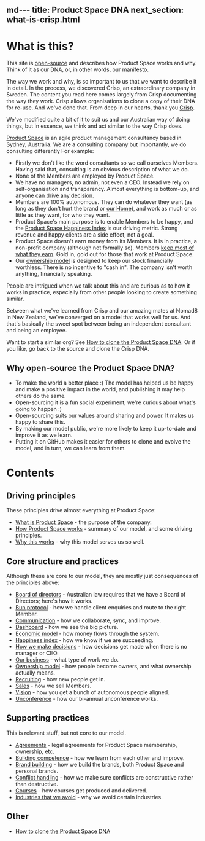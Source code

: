 md---
title: Product Space DNA
next_section: what-is-crisp.html
---

What is this?
=============

This site is [open-source](http://en.wikipedia.org/wiki/Open_source) and  describes how Product Space works and why. Think of it as our DNA, or, in other words, our manifesto.

The way we work and why, is so important to us that we want to describe it in detail. In the process, we discovered Crisp, an extraordinary company in Sweden. The content you read here comes largely from Crisp documenting the way they work. Crisp allows organisations to clone a copy of their DNA for re-use. And we've done that. From deep in our hearts, thank you [Crisp](https://www.crisp.se).

We've modified quite a bit of it to suit us and our Australian way of doing things, but in essence, we think and act similar to the way Crisp does.

[Product Space](https://www.theproductspace.com) is an agile product management consultancy based in Sydney, Australia. We are a consulting company but importantly, we do consulting differently
For example:

-   Firstly we don't like the word consultants so we call ourselves Members. Having said that, consulting is an obvious description of what we do.
- None of the Members are employed by Product Space.
-   We have no managers, no admin, not even a CEO. Instead we rely on self-organisation and transparency. Almost everything is bottom-up, and [anyone can drive any decision](decisions.html).
-   Members are 100% autonomous. They can do whatever they want (as long as they don't hurt the brand or [our Home](what-is-productspace.html)), and work as much or as little as they want, for who they want.
-   Product Space's main purpose is to enable Members to be happy, and the [Product Space Happiness Index](happiness-index.html) is our driving metric. Strong revenue and happy clients are a side effect, not a goal.
-   Product Space doesn't earn money from its Members. It is in practice, a non-profit company (although not formally so). Members [keep most of what they earn](economic-model.html). Gold in, gold out for those that work at Product Space.
-   Our [ownership model](ownership-model.html) is designed to keep our stock financially worthless. There is no incentive to "cash in". The company isn't worth anything, financially speaking. 


People are intrigued when we talk about this and are curious as to how it works in practice, especially from other people looking to create something similar. 

Between what we've learned from Crisp and our amazing mates at Nomad8 in New Zealand, we've converged on a model that works well for us. And that's basically the sweet spot between being an independent consultant and being an employee. 

Want to start a similar org? See [How to clone the Product Space DNA](how-to-copy.html). Or if you like, go back to the source and clone the Crisp DNA.

Why open-source the Product Space DNA?
------------------------------

-   To make the world a better place :) The model has helped us be happy and make a positive impact in the world, and publishing it may help others do the same.
-   Open-sourcing it is a fun social experiment, we're curious about what's going to happen :)
- Open-sourcing suits our values around sharing and power. It makes us happy to share this.
-   By making our model public, we're more likely to keep it up-to-date and improve it as we learn.
-   Putting it on GitHub makes it easier for others to clone and evolve the model, and in turn, we can learn from them.

Contents
========

Driving principles
------------------

These principles drive almost everything at Product Space:

-   [What is Product Space](what-is-productspace.html) - the purpose of the company.
-   [How Product Space works](how-productspace-works.html) - summary of our model, and some driving principles.
-   [Why this works](why-this-works.html) - why this model serves us so well.

Core structure and practices
----------------------------

Although these are core to our model, they are mostly just consequences of the principles above:

-   [Board of directors](board-of-directors.html) - Australian law requires that we have a Board of Directors; here's how it works.
-   [Bun protocol](bun-protocol.html) - how we handle client enquiries and route to the right Member.
-   [Communication](communication-meetings-tools.html) - how we collaborate, sync, and improve.
-   [Dashboard](dashboard.html) - how we see the big picture.
-   [Economic model](economic-model.html) - how  money flows through the system.
-   [Happiness index](happiness-index.html) - how we know if we are succeeding.
-   [How we make decisions](decisions.html) - how  decisions get made when there is no manager or CEO.
-   [Our business](our-business.html) - what type of work we do.
-   [Ownership model](ownership-model.html) - how  people become owners, and what ownership actually means.
-   [Recruiting](recruiting-and-onboarding.html) - how new people get in.
-   [Sales](sales.html) - how we sell Members.
-   [Vision](visions.html) - how you get a bunch of autonomous people aligned.
-   [Unconference](unconference.html) - how our bi-annual unconference works.

Supporting practices
--------------------

This is relevant stuff, but not core to our model.

-   [Agreements](contracts.html) - legal agreements for Product Space membership, ownership, etc.
-   [Building competence](building-competence.html) - how we learn from each other and improve.
-   [Brand building](brand-building.html) - how we build the brands, both Product Space and personal brands.
-   [Conflict handling](conflict-handling.html) - how we make sure conflicts are constructive rather than destructive.
-   [Courses](courses-development.html) - how courses get produced and delivered.
-   [Industries that we avoid](industries-that-we-avoid.html) - why we avoid certain industries.



Other
----

-   [How to clone the Product Space DNA](how-to-copy.html)
